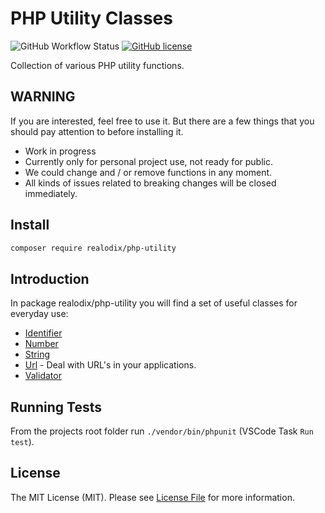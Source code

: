 <h1>PHP Utility Classes</h1>

![GitHub Workflow Status](https://img.shields.io/github/workflow/status/realodix/php-utility/tests)
[![GitHub license](https://img.shields.io/github/license/realodix/php-utility)](https://github.com/realodix/php-utility/blob/master/LICENSE)

Collection of various PHP utility functions.


## WARNING
If you are interested, feel free to use it. But there are a few things that you should pay attention to before installing it.

- Work in progress
- Currently only for personal project use, not ready for public.
- We could change and / or remove functions in any moment.
- All kinds of issues related to breaking changes will be closed immediately.


## Install

```sh
composer require realodix/php-utility
```


## Introduction
In package realodix/php-utility you will find a set of useful classes for everyday use:

- [Identifier](/docs/Identifier.md)
- [Number](/docs/Number.md)
- [String](/docs/Str.md)
- [Url](/docs/Url.md) - Deal with URL's in your applications.
- [Validator](/docs/Validator.md)


## Running Tests
From the projects root folder run `./vendor/bin/phpunit` (VSCode Task `Run test`).


## License
The MIT License (MIT). Please see [License File](/LICENSE) for more information.
